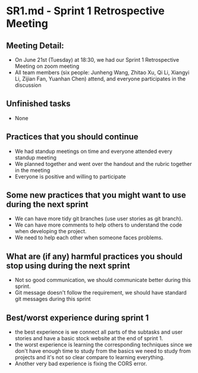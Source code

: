 # SR1.md - Sprint 1 Retrospective Meeting

## Meeting Detail:

-   On June 21st (Tuesday) at 18:30, we had our Sprint 1 Retrospective Meeting on zoom meeting
-   All team members (six people: Junheng Wang, Zhitao Xu, Qi Li, Xiangyi Li, Zijian Fan, Yuanhan Chen) attend, and everyone participates in the discussion

## Unfinished tasks

-   None

## Practices that you should continue

-   We had standup meetings on time and everyone attended every standup meeting
-   We planned together and went over the handout and the rubric together in the meeting
-   Everyone is positive and willing to participate

## Some new practices that you might want to use during the next sprint

-   We can have more tidy git branches (use user stories as git branch).
-   We can have more comments to help others to understand the code when developing the project.
-   We need to help each other when someone faces problems.

## What are (if any) harmful practices you should stop using during the next sprint

-   Not so good communication, we should communicate better during this sprint.
-   Git message doesn't follow the requirement, we should have standard git messages during this sprint

## Best/worst experience during sprint 1

-   the best experience is we connect all parts of the subtasks and user stories and have a basic stock website at the end of sprint 1.
-   the worst experience is learning the corresponding techniques since we don't have enough time to study from the basics we need to study from projects and it's not so clear compare to learning everything.
-   Another very bad experience is fixing the CORS error.
